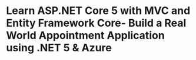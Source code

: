 # Learn ASP.NET Core 5 with MVC and Entity Framework Core- Build a Real World Appointment Application using .NET 5 & Azure
